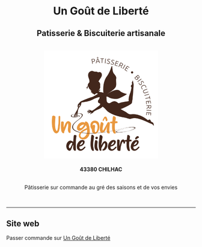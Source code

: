 <div align="center">

  <h1>Un Goût de Liberté</h1>
  <h2>Patisserie & Biscuiterie artisanale</h2>
  <br>
	<a href="https://un-gout-de-liberte.fr"><img width="60%" src="static/logo.jpg" alt="Un Goût de Liberté"/></a>
  <br><br>
  <b>43380 CHILHAC</b>
	<br>
	<br>
	<p>Pâtisserie sur commande au gré des saisons et de vos envies</p>
	<br>
  
</div>

---

## Site web

Passer commande sur [Un Goût de Liberté](https://un-gout-de-liberte.fr)


